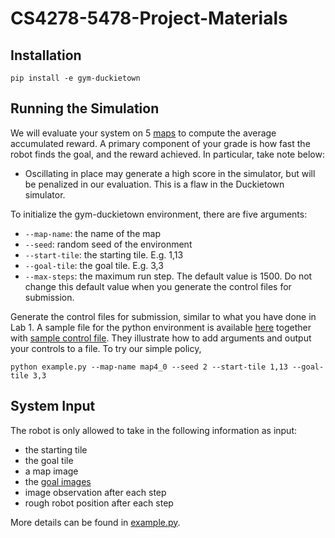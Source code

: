 # CS4278-5478-Project-Materials

## Installation

`pip install -e gym-duckietown`

## Running the Simulation

We will evaluate your system on 5 [maps](./gym-duckietown/gym_duckietown/map_2021/) to compute the average accumulated
reward. A primary component of your grade is how fast the robot finds the goal, and the reward achieved. In particular,
take note below:

- Oscillating in place may generate a high score in the simulator, but will be penalized in our evaluation. This is a
  flaw in the Duckietown simulator.

To initialize the gym-duckietown environment, there are five arguments:

- `--map-name`: the name of the map
- `--seed`: random seed of the environment
- `--start-tile`: the starting tile. E.g. 1,13
- `--goal-tile`: the goal tile. E.g. 3,3
- `--max-steps`: the maximum run step. The default value is 1500. Do not change this default value when you generate the
  control files for submission.

Generate the control files for submission, similar to what you have done in Lab 1. A sample file for the python
environment is available [here](./example.py) together
with [sample control file](./map4_0_seed2_start_1,13_goal_3,3.txt). They illustrate how to add arguments and output your
controls to a file. To try our simple policy,

```
python example.py --map-name map4_0 --seed 2 --start-tile 1,13 --goal-tile 3,3
```

## System Input

The robot is only allowed to take in the following information as input:

- the starting tile
- the goal tile
- a map image
- the [goal images](./goal_images)
- image observation after each step
- rough robot position after each step

More details can be found in [example.py](./example.py).
